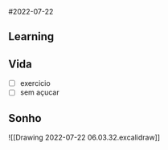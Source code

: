 #2022-07-22

## Learning

## Vida
- [ ] exercicio
- [ ] sem açucar

## Sonho
![[Drawing 2022-07-22 06.03.32.excalidraw]]
